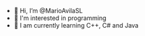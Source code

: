- 👋 Hi, I’m @MarioAvilaSL
- 👀 I'm interested in programming
- 🌱 I am currently learning C++, C# and  Java

<!---
MarioAvilaSL/MarioAvilaSL is a ✨ special ✨ repository because its `README.md` (this file) appears on your GitHub profile.
You can click the Preview link to take a look at your changes.
--->
